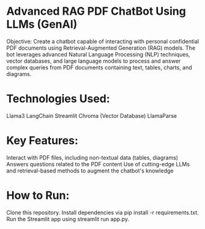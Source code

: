 # Advanced RAG PDF ChatBot Using LLMs (GenAI) 

Objective:
Create a chatbot capable of interacting with personal confidential PDF documents using Retrieval-Augmented Generation (RAG) models. The bot leverages advanced Natural Language Processing (NLP) techniques, vector databases, and large language models to process and answer complex queries from PDF documents containing text, tables, charts, and diagrams.

# Technologies Used:

Llama3
LangChain
Streamlit
Chroma (Vector Database)
LlamaParse


# Key Features:
Interact with PDF files, including non-textual data (tables, diagrams)
Answers questions related to the PDF content
Use of cutting-edge LLMs and retrieval-based methods to augment the chatbot's knowledge

# How to Run:
Clone this repository.
Install dependencies via pip install -r requirements.txt.
Run the Streamlit app using streamlit run app.py.

